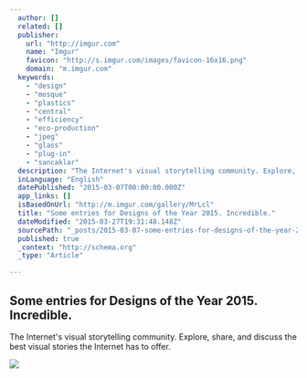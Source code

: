 ```yaml
---
  author: []
  related: []
  publisher: 
    url: "http://imgur.com"
    name: "Imgur"
    favicon: "http://s.imgur.com/images/favicon-16x16.png"
    domain: "m.imgur.com"
  keywords: 
    - "design"
    - "mosque"
    - "plastics"
    - "central"
    - "efficiency"
    - "eco-production"
    - "jpeg"
    - "glass"
    - "plug-in"
    - "sancaklar"
  description: "The Internet's visual storytelling community. Explore, share, and discuss the best visual stories the Internet has to offer."
  inLanguage: "English"
  datePublished: "2015-03-07T00:00:00.000Z"
  app_links: []
  isBasedOnUrl: "http://m.imgur.com/gallery/MrLcl"
  title: "Some entries for Designs of the Year 2015. Incredible."
  dateModified: "2015-03-27T19:31:48.148Z"
  sourcePath: "_posts/2015-03-07-some-entries-for-designs-of-the-year-2015-incredible.md"
  published: true
  _context: "http://schema.org"
  _type: "Article"

---
```

<article style=""><h1>Some entries for Designs of the Year 2015. Incredible.</h1><p>The Internet's visual storytelling community. Explore, share, and discuss the best visual stories the Internet has to offer.</p><img src="http://i.imgur.com/VMQ7Cnv.jpg?fb" /></article>